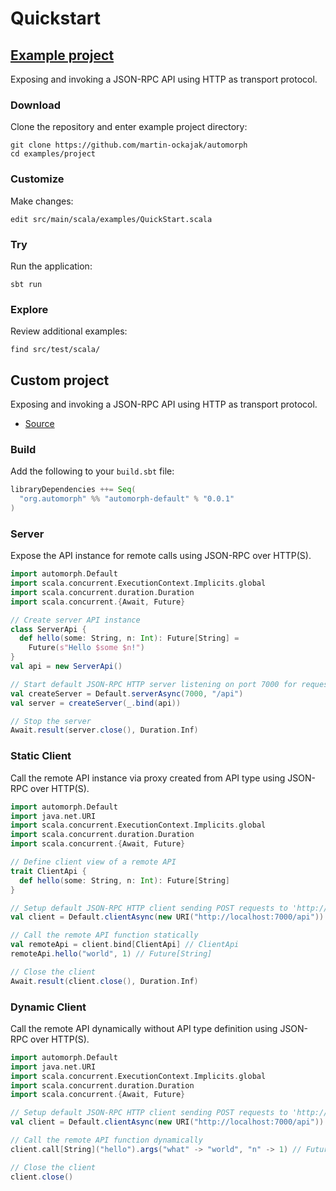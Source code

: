 # Quickstart

## [Example project](/examples/project)

Exposing and invoking a JSON-RPC API using HTTP as transport protocol.

### Download

Clone the repository and enter example project directory:

```shell
git clone https://github.com/martin-ockajak/automorph
cd examples/project
```

### Customize

Make changes:

```shell
edit src/main/scala/examples/QuickStart.scala
```

### Try

Run the application:

```shell
sbt run
```

### Explore

Review additional examples:
```shell
find src/test/scala/
```


## Custom project

Exposing and invoking a JSON-RPC API using HTTP as transport protocol.

* [Source](/examples/src/main/scala/examples/QuickStart.scala)

### Build

Add the following to your `build.sbt` file:

```scala
libraryDependencies ++= Seq(
  "org.automorph" %% "automorph-default" % "0.0.1"
)
```

### Server

Expose the API instance for remote calls using JSON-RPC over HTTP(S).

```scala
import automorph.Default
import scala.concurrent.ExecutionContext.Implicits.global
import scala.concurrent.duration.Duration
import scala.concurrent.{Await, Future}

// Create server API instance
class ServerApi {
  def hello(some: String, n: Int): Future[String] =
    Future(s"Hello $some $n!")
}
val api = new ServerApi()

// Start default JSON-RPC HTTP server listening on port 7000 for requests to '/api'
val createServer = Default.serverAsync(7000, "/api")
val server = createServer(_.bind(api))

// Stop the server
Await.result(server.close(), Duration.Inf)
```

### Static Client

Call the remote API instance via proxy created from API type using JSON-RPC over HTTP(S).

```scala
import automorph.Default
import java.net.URI
import scala.concurrent.ExecutionContext.Implicits.global
import scala.concurrent.duration.Duration
import scala.concurrent.{Await, Future}

// Define client view of a remote API
trait ClientApi {
  def hello(some: String, n: Int): Future[String]
}

// Setup default JSON-RPC HTTP client sending POST requests to 'http://localhost:7000/api'
val client = Default.clientAsync(new URI("http://localhost:7000/api"))

// Call the remote API function statically
val remoteApi = client.bind[ClientApi] // ClientApi
remoteApi.hello("world", 1) // Future[String]

// Close the client
Await.result(client.close(), Duration.Inf)
```

### Dynamic Client

Call the remote API dynamically without API type definition using JSON-RPC over HTTP(S).

```scala
import automorph.Default
import java.net.URI
import scala.concurrent.ExecutionContext.Implicits.global
import scala.concurrent.duration.Duration
import scala.concurrent.{Await, Future}

// Setup default JSON-RPC HTTP client sending POST requests to 'http://localhost:7000/api'
val client = Default.clientAsync(new URI("http://localhost:7000/api"))

// Call the remote API function dynamically
client.call[String]("hello").args("what" -> "world", "n" -> 1) // Future[String]

// Close the client
client.close()
```
